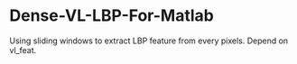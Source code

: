 Dense-VL-LBP-For-Matlab
=======================

Using sliding windows to extract LBP feature from every pixels. Depend on vl_feat.

